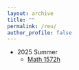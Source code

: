 ```yaml
---
layout: archive
title: ""
permalink: /reu/
author_profile: false
---
```

- 2025 Summer
  - [Math 1572h](https://erkaobao.github.io/math/reu/2025_summer) 
